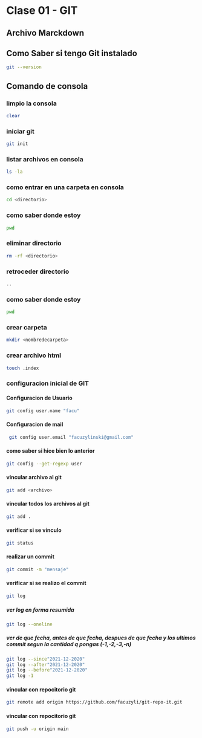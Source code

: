 # Clase 01 - GIT

## Archivo Marckdown

## Como Saber si tengo Git instalado 

```sh
git --version
```
## Comando de consola 

### limpio la consola
 ```sh
clear
```
### iniciar git
```sh
git init
```

### listar archivos en consola
```sh
ls -la
```

### como entrar en una carpeta en consola
```sh
cd <directorio>
```

### como saber donde estoy
```sh
pwd
```

### eliminar directorio
```sh
rm -rf <directorio>
```

### retroceder directorio
```sh
..
```

### como saber donde estoy
```sh
pwd
```
### crear carpeta
```sh
mkdir <nombredecarpeta>
```
### crear archivo html
```sh
touch .index
```

### configuracion inicial de GIT
#### Configuracion de Usuario
```sh
git config user.name "facu"
```

#### Configuracion de mail
```sh
 git config user.email "facuzylinski@gmail.com"
```

#### como saber si hice bien lo anterior
```sh
git config --get-regexp user
```

#### vincular archivo al git
```sh
git add <archivo>
```
#### vincular todos los archivos al git
```sh
git add .
```

#### verificar si se vinculo
```sh
git status
```
#### realizar un commit
```sh
git commit -m "mensaje"
```

#### verificar si se realizo el commit
```sh
git log
```
##### ver log en forma resumida
```sh
git log --oneline
```
##### ver de que fecha, antes de que fecha, despues de que fecha y los ultimos commit segun la cantidad q pongas (-1,-2,-3,-n)
```sh
git log --since"2021-12-2020"
git log --after"2021-12-2020"
git log --before"2021-12-2020"
git log -1
```

#### vincular con repocitorio git
```sh
git remote add origin https://github.com/facuzyli/git-repo-it.git
```

#### vincular con repocitorio git
```sh
git push -u origin main
```